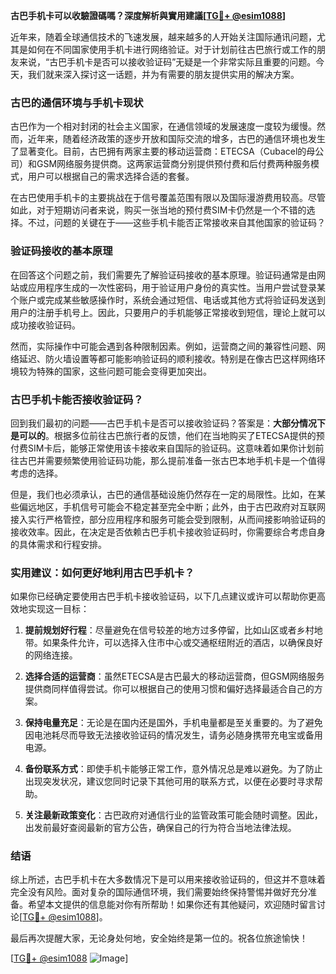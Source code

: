**古巴手机卡可以收驗證碼嗎？深度解析與實用建議[[TG💪+ @esim1088](https://t.me/s/esim1088)]**

近年来，随着全球通信技术的飞速发展，越来越多的人开始关注国际通讯问题，尤其是如何在不同国家使用手机卡进行网络验证。对于计划前往古巴旅行或工作的朋友来说，“古巴手机卡是否可以接收验证码”无疑是一个非常实际且重要的问题。今天，我们就来深入探讨这一话题，并为有需要的朋友提供实用的解决方案。

### 古巴的通信环境与手机卡现状

古巴作为一个相对封闭的社会主义国家，在通信领域的发展速度一度较为缓慢。然而，近年来，随着经济政策的逐步开放和国际交流的增多，古巴的通信环境也发生了显著变化。目前，古巴拥有两家主要的移动运营商：ETECSA（Cubacel的母公司）和GSM网络服务提供商。这两家运营商分别提供预付费和后付费两种服务模式，用户可以根据自己的需求选择合适的套餐。

在古巴使用手机卡的主要挑战在于信号覆盖范围有限以及国际漫游费用较高。尽管如此，对于短期访问者来说，购买一张当地的预付费SIM卡仍然是一个不错的选择。不过，问题的关键在于——这些手机卡能否正常接收来自其他国家的验证码？

### 验证码接收的基本原理

在回答这个问题之前，我们需要先了解验证码接收的基本原理。验证码通常是由网站或应用程序生成的一次性密码，用于验证用户身份的真实性。当用户尝试登录某个账户或完成某些敏感操作时，系统会通过短信、电话或其他方式将验证码发送到用户的注册手机号上。因此，只要用户的手机能够正常接收到短信，理论上就可以成功接收验证码。

然而，实际操作中可能会遇到各种限制因素。例如，运营商之间的兼容性问题、网络延迟、防火墙设置等都可能影响验证码的顺利接收。特别是在像古巴这样网络环境较为特殊的国家，这些问题可能会变得更加突出。

### 古巴手机卡能否接收验证码？

回到我们最初的问题——古巴手机卡是否可以接收验证码？答案是：**大部分情况下是可以的**。根据多位前往古巴旅行者的反馈，他们在当地购买了ETECSA提供的预付费SIM卡后，能够正常使用该卡接收来自国际的验证码。这意味着如果你计划前往古巴并需要频繁使用验证码功能，那么提前准备一张古巴本地手机卡是一个值得考虑的选择。

但是，我们也必须承认，古巴的通信基础设施仍然存在一定的局限性。比如，在某些偏远地区，手机信号可能会不稳定甚至完全中断；此外，由于古巴政府对互联网接入实行严格管控，部分应用程序和服务可能会受到限制，从而间接影响验证码的接收效率。因此，在决定是否依赖古巴手机卡接收验证码时，你需要综合考虑自身的具体需求和行程安排。

### 实用建议：如何更好地利用古巴手机卡？

如果你已经确定要使用古巴手机卡接收验证码，以下几点建议或许可以帮助你更高效地实现这一目标：

1. **提前规划好行程**：尽量避免在信号较差的地方过多停留，比如山区或者乡村地带。如果条件允许，可以选择入住市中心或交通枢纽附近的酒店，以确保良好的网络连接。

2. **选择合适的运营商**：虽然ETECSA是古巴最大的移动运营商，但GSM网络服务提供商同样值得尝试。你可以根据自己的使用习惯和偏好选择最适合自己的方案。

3. **保持电量充足**：无论是在国内还是国外，手机电量都是至关重要的。为了避免因电池耗尽而导致无法接收验证码的情况发生，请务必随身携带充电宝或备用电源。

4. **备份联系方式**：即使手机卡能够正常工作，意外情况总是难以避免。为了防止出现突发状况，建议您同时记录下其他可用的联系方式，以便在必要时寻求帮助。

5. **关注最新政策变化**：古巴政府对通信行业的监管政策可能会随时调整。因此，出发前最好查阅最新的官方公告，确保自己的行为符合当地法律法规。

### 结语

综上所述，古巴手机卡在大多数情况下是可以用来接收验证码的，但这并不意味着完全没有风险。面对复杂的国际通信环境，我们需要始终保持警惕并做好充分准备。希望本文提供的信息能对你有所帮助！如果你还有其他疑问，欢迎随时留言讨论[[TG💪+ @esim1088](https://t.me/s/esim1088)]。

最后再次提醒大家，无论身处何地，安全始终是第一位的。祝各位旅途愉快！

[[TG💪+ @esim1088](https://t.me/s/esim1088) ![Image](https://i.postimg.cc/4NQfJmqS/Snipaste-2025-05-13-00-14-12.png)]